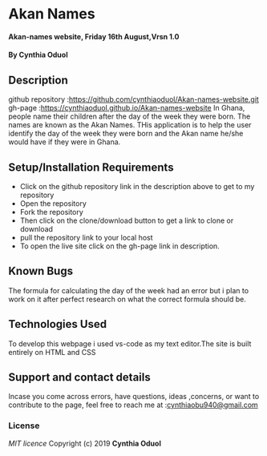 # Akan Names
#### Akan-names website, Friday 16th August,Vrsn 1.0
#### By **Cynthia Oduol**
## Description
github repository :https://github.com/cynthiaoduol/Akan-names-website.git
gh-page :https://cynthiaoduol.github.io/Akan-names-website
In Ghana, people name their children after the day of the week they were born. The names are known as the Akan Names. THis application is to help the user identify the day of the week they were born and the Akan name he/she would have if they were in Ghana.
## Setup/Installation Requirements
* Click on the github repository link in the description above to get to my repository
* Open the repository
* Fork the repository
* Then click on the clone/download button to get a link to clone or download 
* pull the repository link to your local host
* To open the live site click on the gh-page link in description.

## Known Bugs 
The formula for calculating the day of the week had an error but i plan to work on it after perfect research on what the correct formula should be.

## Technologies Used
 To develop this webpage i used vs-code as my text editor.The site is built entirely on HTML and CSS
## Support and contact details
 Incase you come across errors, have questions, ideas ,concerns, or want to contribute to the page, feel free to reach me at :cynthiaobu940@gmail.com
 ### License
*MIT licence*
Copyright (c) 2019 **Cynthia Oduol**

